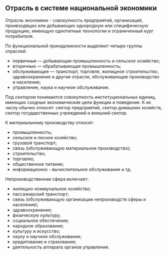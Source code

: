Отрасль в системе национальной экономики
---

*Отрасль* экономики - совокупность предприятий, организаций, проивзодящих или добывающих однородную или специфическую продукцию, имеющую однотипные технологии и ограниченный кург потребителя.

По функциональной принадлежности выделяют четыре группы отраслей:

- первичные — добывающая промышленность и сельское хозяйство;
- вторичные — обрабатывающая промышленность;
- обслуживающие — транспорт, торговля, жилищное строительство, здравоохранение и другие отрасли, обслуживающие производство и население;
- управление, наука и научное обслуживание. 

Под *сектором* понимается совокупность институциональных единиц, имеющих сходные экономические цели функции и поведение. К их числу обычно относят: сектор предприятий, сектор
домашних хозяйств, сектор государственных учреждений и внешний сектор.

К материальному производству относят: 

- промышленность; 
- сельское и лесное хозяйство; 
- грузовой транспорт;
- связь (обслуживающую материальное производство); 
- строительство; 
- торговлю; 
- общественное питание; 
- информационно - вычислительное обслуживание и тд.

Непроизводственная сфера включает: 

- жилищно-коммунальное хозяйство; 
- пассажирский транспорт; 
- связь (обслуживающую организации непроизводств сферы и население); 
- здравоохранение;
- физическую культуру;
- социальное обеспечение;
- народное образование;
- культуру и искусство;
- науку и научное обслуживание;
- кредитование и страхование;
- деятельность аппарата органов управления.
